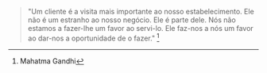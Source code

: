 <!--
<div class="wrap mb">

  <h1>{% t title.home %}</h1>
  <p>{% t desc.home %}</p>

</div>
-->

>"Um cliente é a visita mais importante ao nosso estabelecimento. Ele não é um estranho ao nosso negócio. Ele é parte dele. Nós não estamos a fazer-lhe um favor ao servi-lo. Ele faz-nos a nós um favor ao dar-nos a oportunidade de o fazer." [^1]

[^1]: Mahatma Gandhi
